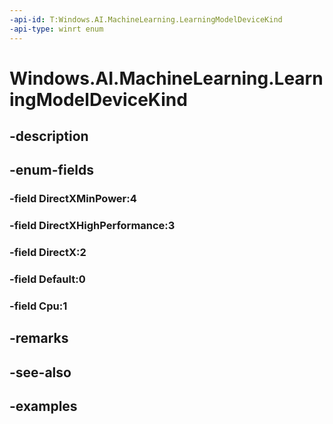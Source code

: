 ```yaml
---
-api-id: T:Windows.AI.MachineLearning.LearningModelDeviceKind
-api-type: winrt enum
---
```


<!-- Enumeration syntax.
public enum LearningModelDeviceKind : int 
-->

# Windows.AI.MachineLearning.LearningModelDeviceKind

## -description

## -enum-fields
### -field DirectXMinPower:4

### -field DirectXHighPerformance:3

### -field DirectX:2

### -field Default:0

### -field Cpu:1

## -remarks

## -see-also

## -examples

